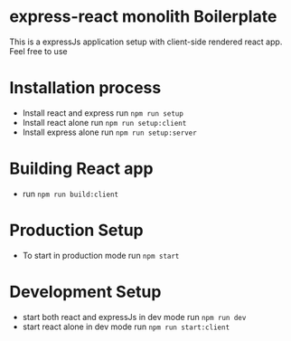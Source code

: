 # express-react monolith Boilerplate
This is a  expressJs application setup with client-side rendered react app. Feel free to use 


# Installation process
- Install react and express
    run ```npm run setup```
- Install react alone
    run ```npm run setup:client```
- Install express alone
    run ```npm run setup:server```


# Building React app

- run ```npm run build:client```

# Production Setup

- To start in production mode
    run ```npm start```

# Development Setup
- start both react and expressJs in dev mode
    run ``npm run dev``
- start react alone in dev mode
    run ```npm run start:client```
